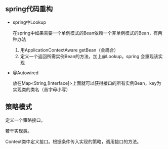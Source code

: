 ## spring代码重构

- spring中Lookup

  在spring中如果需要一个单例模式的Bean依赖一个非单例模式的Bean，有两种办法

  1. 用ApplicationContextAware getBean（会耦合）
  2. 定义一个返回所需实例Bean的方法，加上@Lookup。spring 会重现该实现

- @Autowired

  放在Map<String,[Interface]>上面就可以获得接口的所有实例Bean，key为实现类的类名（首字母小写）

## 策略模式

定义一个策略接口。

若干实现类。

Context类中定义接口。根据条件传入实现的策略，调用接口的方法。